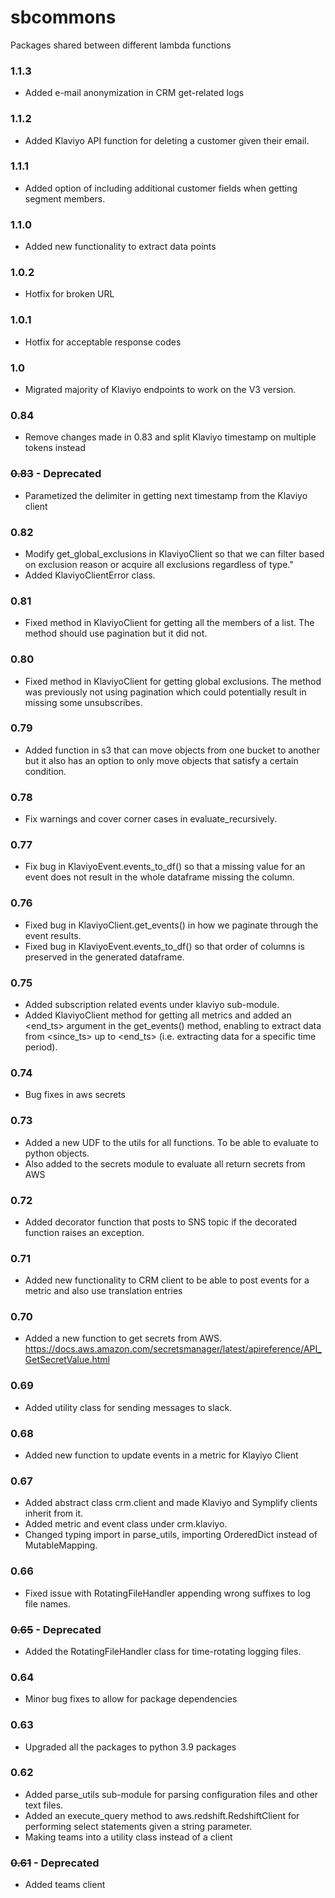 # sbcommons

Packages shared between different lambda functions
### 1.1.3
* Added e-mail anonymization in CRM get-related logs

### 1.1.2
* Added Klaviyo API function for deleting a customer given their email.

### 1.1.1
* Added option of including additional customer fields when getting segment members.

### 1.1.0
* Added new functionality to extract data points

### 1.0.2
* Hotfix for broken URL

### 1.0.1
* Hotfix for acceptable response codes

### 1.0
* Migrated majority of Klaviyo endpoints to work on the V3 version.

### 0.84
* Remove changes made in 0.83 and split Klaviyo timestamp on multiple tokens instead

### ~~0.83~~ - Deprecated
* Parametized the delimiter in getting next timestamp from the Klaviyo client

### 0.82
* Modify get_global_exclusions in KlaviyoClient so that we can filter based on exclusion reason or acquire all exclusions regardless of type."
* Added KlaviyoClientError class.

### 0.81
* Fixed method in KlaviyoClient for getting all the members of a list. The method should use pagination but it did not.

### 0.80 
* Fixed method in KlaviyoClient for getting global exclusions. The method was previously not using pagination which could potentially result in missing some unsubscribes.  

### 0.79
* Added function in s3 that can move objects from one bucket to another but it also has an option to only move objects that satisfy a certain condition.

### 0.78
* Fix warnings and cover corner cases in evaluate_recursively.

### 0.77
- Fix bug in KlaviyoEvent.events_to_df() so that a missing value for an event does not result in the whole dataframe missing the column.

### 0.76
- Fixed bug in KlaviyoClient.get_events() in how we paginate through the event results.
- Fixed bug in KlaviyoEvent.events_to_df() so that order of columns is preserved in the generated dataframe.

### 0.75
- Added subscription related events under klaviyo sub-module.
- Added KlaviyoClient method for getting all metrics and added an <end_ts> argument in the get_events() method, enabling to extract data from <since_ts> up to <end_ts> (i.e. extracting data for a specific time period).

### 0.74
- Bug fixes in aws secrets

### 0.73
- Added a new UDF to the utils for all functions. To be able to evaluate to python objects.
- Also added to the secrets module to evaluate all return secrets from AWS

### 0.72
- Added decorator function that posts to SNS topic if the decorated function raises an exception. 

### 0.71
- Added new functionality to CRM client to be able to post events for a metric and also use translation entries

### 0.70
- Added a new function to get secrets from AWS. https://docs.aws.amazon.com/secretsmanager/latest/apireference/API_GetSecretValue.html

### 0.69
- Added utility class for sending messages to slack.

### 0.68
- Added new function to update events in a metric for Klayiyo Client

### 0.67
- Added abstract class crm.client and made Klaviyo and Symplify clients inherit from it.
- Added metric and event class under crm.klaviyo.
- Changed typing import in parse_utils, importing OrderedDict instead of MutableMapping.

### 0.66
- Fixed issue with RotatingFileHandler appending wrong suffixes to log file names.

### ~~0.65~~ - Deprecated
- Added the RotatingFileHandler class for time-rotating logging files.

### 0.64
- Minor bug fixes to allow for package dependencies

### 0.63
- Upgraded all the packages to python 3.9 packages

### 0.62

- Added parse_utils sub-module for parsing configuration files and other text files.
- Added an execute_query method to aws.redshift.RedshiftClient for performing select statements given a string parameter.
- Making teams into a utility class instead of a client

### ~~0.61~~ - Deprecated
- Added teams client
